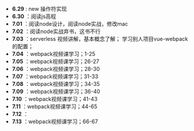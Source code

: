 *  **6.29** : new 操作符实现
*  **6.30** ：阅读js高程
*  **7.01** ：阅读node设计，阅读node实战，修改mac
*  **7.02** ：阅读node实战弃书，这书不行
*  **7.03** ：serverless 视频讲解，基本概念了解； 学习别人项目vue-webpack的配置；
*  **7.04** ：webpack视频课学习；1-25
*  **7.05** ：webpack视频课学习；26-27
*  **7.06** ：webpack视频课学习；28-30
*  **7.07** ：webpack视频课学习；31-33
*  **7.08** ：webpack视频课学习；34-35
*  **7.09** ：webpack视频课学习；36-40
*  **7.10** ：webpack视频课学习；41-43
*  **7.11** ：webpack视频课学习；44-65
*  **7.12** ： 
*  **7.13** ：webpack视频课学习；66-67

  